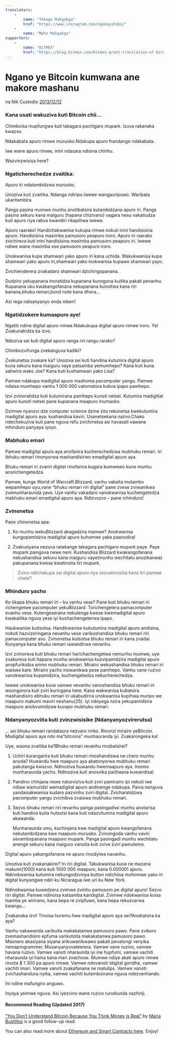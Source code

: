 ```yaml
---
translators: 
    - 
        name: "Tebogo Makgakga"
        href: "https://www.instagram.com/ngomayatebo/"
    -
        name: "Mpho Makgakga"
supporters: 
    - 
        name: "BitMEX"
        href: "https://blog.bitmex.com/bitmex-grant-translation-of-bitcoin-content-into-african-languages/"
---
```

# Ngano ye Bitcoin kumwana ane makore mashanu

na Nik Custodio [2013/12/12](https://www.freecodecamp.org/news/explain-bitcoin-like-im-five-73b4257ac833/)

<LanguageDropdown/>

### Kana usati wakuziva kuti Bitcoin chii…

Chimboisa mupfungwa kuti takagara pachigaro mupark. Izuva rakanaka kwazvo.

Ndakabata apuro rimwe muruoko.Ndakupa apuro frandange ndakabata.

Iwe wane apuro rimwe, inini ndasara ndisina chinhu.

Wazvinzwisisa here?

### Ngaticherechedze zvaitika:

Apuro iri ndatambidzwa muruoko.

Unoziva kuti zvaitika. Ndanga ndiripo.Iwewe wangauripowo. Waribata ukaritambira.

Panga pasina mumwe munhu anotibatsira kutambidzana apuro iri. Panga pasina sekuru kana maiguru (hapana chizivano) vagara nesu vakatiudza kuti apuro riya rabva kwandiri rikapihwa iwewe. 

Apuro raarako! Handichakwanise kukupa rimwe nokuti inini handisisina apuro. Handisisina masimba pamusoro peapuro iroro. Apuro iri raarako zvichireva kuti inini handisisina masimba pamusoro peapuro iri. Iwewe ndiwe wane masimba ese pamusoro peapuro iroro.

Unokwanisa kupa shamwari yako apuro iri kana uchida. Wakukwanisa kupa shamwari yako apuro iri,shamwari yako inokwanisa kupawo shamwari yayo.

Zvichienderera zvakadaro shamwari dzichingopanana.

Dudziro yekupanana inoratidza kupanana kunogona kuitika pakati pevanhu. Kupanana uku kwakangofanana nekupanana kunoitwa kana riri banana,bhuku remari,bond note kana dhora…

Asi rega ndisanyanyo enda mberi!

### Ngatidzokere kumaapuro aye!

Ngatiti ndine digital apuro rimwe.Ndakukupa digital apuro rimwe iroro.
Ya! Zvakunakidza ka izvo.

Ndoziva sei kuti digital apuro ranga riri rangu rarako?

Chimbozvifunga zvekanguva kadiki?

Zvakunetsa zvakare ka? Unoziva sei kuti handina kutumira digital apuro kuna sekuru kana maiguru vaye patsamba yemumhepo? Kana kuti kuna sahwira wako Joe? Kana kuti kushamwari yako Lisa?

Pamwe ndakopa madigital apuro mashoma pacomputer yangu. Pamwe ndaisa mumhepo vanhu 1 000 000  vatomatora kubva ipapo pamhepo.

Izvi zvinoratidza kuti kutumirana pamhepo kunoti netsei. Kutumira madigitial apuro kunoti netsei pane kupanana  maapuro mumaoko.

Dzimwe nyanzvi dze computer science dzine zita rekunetsa kwekutumira madigital apuro aya: kushandisa kaviri. Usanetsekana nazvo.Chako ndechekuziva kuti pane nguva refu zvichinetsa asi havasati vawana mhinduro panyaya iyoyo.

### Mabhuku emari

Pamwe madigital apuro aya anofanira kucherechedzwa mubhuku remari. Iri ibhuku remari rinonyorwa mashandisirwo emadigital apuro aya.

Bhuku remari iri zvariri digital rinofanira kugara kumwewo kune munhu anorichengetedza.

Pamwe, kunge World of Warcraft.Blizzard, vanhu vakaita mutambo wepamhepo uyu,vane “bhuku remari riri digital” pane zvese zviwanikwa zvemunharaunda yavo. Uye vanhu vakadaro vanokwanisa kuchengetedza mabhuku emari emadigital apuro aya. Ndizvozvo – pane mhinduro!

### Zvinonetsa

Pane chinonetsa apa:

1) Ko munhu wekuBlizzard akagadzira mamwe? Anokwanisa kungopamidzira madigital apuro kuhomwe yake paanodira!

2) Zvakusiyana nezuva ratakange takagara pachigaro mupark paye. Paye mupark paingova newe neni. Kushandisa Blizzard kwakangofanana nekushandisa sekuru kana maiguru vaye(munhu wechitatu anozikanwa) pakupanana kwese kwatinoita tiri mupark. 

> Zvino ndichakupa sei digital apuro riya sezvatinosiita kana tiri pamwe chete?

### Mhinduro yacho

Ko tikapa bhuku remari iri – ku vanhu vese? Pane kuti bhuku remari iri richengetwe pacomputer yekuBlizzard. Torichengetera pamacomputer evanhu vese. Kutengeserana nekutenga kwese kwemadigital apuro kwakaitika nguva yese iyi kuchachengeterwa ipapo.

Haukwanise kuitsotsa. Handikwanise kukutumira madigital apuro andisina, nokuti hazvizoringana nevanhu vese varikushandisa bhuku remari riri pamacomputer avo. Zvinonetsa kutsotsa bhuku remari iri kana zvadai. Kunyanya kana bhuku remari rawandirwa nevanhu.

Izvi zvinoreva kuti bhuku remari harichachengetwa nemunhu mumwe, uye zvakureva kuti hapana munhu anokwanisa kuzvipamidzira madigital apuro anopfurikidza arimo mubhuku remari. Mirairo wekushandisa bhuku remari iri waiswa kare. Mirairo yacho inowanikwa pese pamhepo. Vanhu vane ruzivo vanokwanisa kupamidzira, kuchengetedza nekucherechedza.

Iwewe unokwanisa kuva vamwe vevanhu vanoshandisa bhuku remari iri woongorora kuti zviri kuringana here. Kana wakwanisa kubatsira mashandisiro ebhuku remari iri ukabudirira unokwanisa kupihwa muripo we maapuro makumi maviri neshanu(25). Iyi ndoyega nzira yekupamidzira maapuro anobvumidzwa kuvapo mubhuku remari.

### Ndanyanyozviita kuti zvinzwisisike (Ndanyanyozvirerutsa)

… asi bhuku remari randataura nezvaro ririko. Rinonzi mirairo yeBitcoin. Madigital apuro aya ndo ma“bitcoins” munhauranda iyi. Zvakarongeka ka!

Uye, waona zvaitika ka?Bhuku remari revanhu rinobatsirei?

1) Uchiri kurangarira kuti bhuku remari rinoshandiswa ne chero munhu anoda? Huwandu hwe maapuro aya akatonyorwa mubhuku remari pakutanga kwazvo. Ndinoziva huwandu hwemaapuro aya. Imomo munharaunda yacho. Ndinoziva kuti anosvika pai(haana kuwandisa)

2) Pandino chinjana newe ndozviziva kuti zviri pamirairo ipi nekuti iwe ndiwe wamuridzi wemadigital apuro andinenge ndakupa. Paiva nenguva yandaisakwanisa kudaro pazvinhu zviri digital. Zvicharatidzwa pacomputer yangu zvichibva zvaiswa mubhuku remari.

3) Sezvo bhuku remari riri revanhu panga pasingadiwi munhu anotarisa kuti handina kuita hutsotsi kana kuti ndazvitumira madigital apuro akawanda.

    Munharaunda umu, kuchinjana kwe madigital apuro kwangofanana nekutambidzana kwe maapuro muruoko. Zvinongoda vanhu vaviri sevambopanana maapuro mupark. Panga pasingadi munhu wechitatu anenge sekuru kana maiguru vanoita kuti zvive zviri pamutemo.

Digital apuro yakangofanana ne apuro rinodyiwa navanhu.

Unoziva kuti zvakanakirei? Iri riri digital. Takukwanisa kuva ne mazana makumi(1000) kana kuti 1000 000 maapuro, kana 0.000001 apuro. Ndinokwanisa kutumira nekungodzvinya button ndichiisa muhomwe yako iri digital kunyangwe ndiri ku Nicaragua iwe uri ku New York.

Ndinokwanisa kuwedzera zvimwe zvinhu pamusoro pe digital apuro! Sezvo riri digital. Pamwe ndinoisa katsamba karidigital. Zvimwe ndokwanisa kuisa tsamba ye wirirano, kana bepa re zvipfuwo, kana bepa rekuzvarwa kwangu…

Zvakanaka izvi! Tinoisa huremu hwe madigital apuro aya sei?Anobatsira ka aya?

Vanhu vakawanda varikuita makakatanwa pamusoro pawo. Pane zvikoro zvemashandisiro epfuma varikutoita makakatanwa pamusoro pawo. Maonero akasiyana siyana arikuwanikwawo pakati pevatongi venyika nemaprogrammer. Musanyanyovateerera. Vamwe vane ruzivo, vamwe havana ruzivo. Vamwe vanoti nharaunda iyi ine hupfumi, vamwe vachiti nharaunda iyi haina kana mari zvachose. Mumwe ndiye akati apuro rimwe rinoita $ 1 300 pa apuro rimwe. Vamwe ndovanoti idigital goridhe, vamwe vachiti imari. Vamwe vanoti zvakafanana ne matulips. Vamwe vanoti zvichashandura nyika, vamwe vachiti kutambisirana nguva ndezvenhando.

Ini ndine mafungiro anguwo.

Inyaya yeimwe nguva. Asi iyezvino wane ruzivo runokunda vazhinji.

#### Recommend Reading (Updated 2017)

[“You Don’t Understand Bitcoin Because You Think Money is Real”](https://medium.com/@mariabustillos/you-dont-understand-bitcoin-because-you-think-money-is-real-5aef45b8e952?source=linkShare-2d6f142ff3cc-1512362100) by [Maria Bustillos](https://www.freecodecamp.org/news/explain-bitcoin-like-im-five-73b4257ac833/undefined) is a good follow-up read.

You can also read more about [Ethereum and Smart Contracts here](https://medium.freecodecamp.org/smart-contracts-for-dummies-a1ba1e0b9575?source=linkShare-2d6f142ff3cc-1512086124). Enjoy!